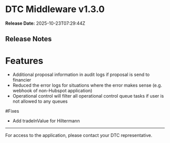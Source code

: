 # DTC Middleware v1.3.0

**Release Date:** 2025-10-23T07:29:44Z

## Release Notes

# Features

- Additional proposal information in audit logs if proposal is send to financier
- Reduced the error logs for situations where the error makes sense (e.g. webhook of non-Hubspot application)
- Operational control will filter all operational control queue tasks if user is not allowed to any queues

#Fixes

- Add tradeInValue for Hiltermann


---

For access to the application, please contact your DTC representative.
